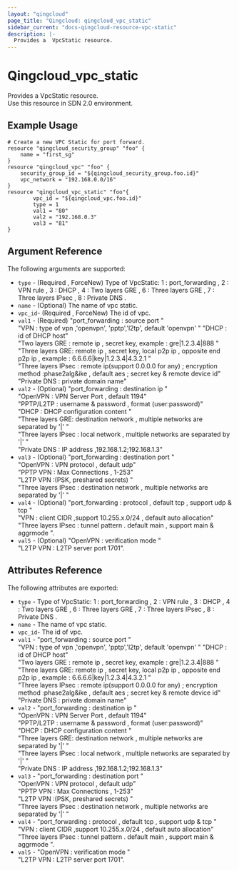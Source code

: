```yaml
---
layout: "qingcloud"
page_title: "Qingcloud: qingcloud_vpc_static"
sidebar_current: "docs-qingcloud-resource-vpc-static"
description: |-
  Provides a  VpcStatic resource.
---
```


# Qingcloud\_vpc\_static

Provides a  VpcStatic resource.  
Use this resource in SDN 2.0 environment.

## Example Usage

```
# Create a new VPC Static for port forward.
resource "qingcloud_security_group" "foo" {
    name = "first_sg"
}
resource "qingcloud_vpc" "foo" {
	security_group_id = "${qingcloud_security_group.foo.id}"
	vpc_network = "192.168.0.0/16"
}
resource "qingcloud_vpc_static" "foo"{
        vpc_id = "${qingcloud_vpc.foo.id}"
        type = 1
        val1 = "80"
        val2 = "192.168.0.3"
        val3 = "81"
}
```

## Argument Reference

The following arguments are supported:

* `type` - (Required , ForceNew) Type of VpcStatic:  1 : port_forwarding , 2 : VPN rule , 3 : DHCP , 4 :  Two layers GRE , 6 :  Three layers GRE , 7 :  Three layers IPsec , 8 :  Private DNS .
* `name` - (Optional) The name of vpc static.
* `vpc_id`- (Required , ForceNew) The id of vpc.
* `val1` - (Required) "port_forwarding : source port "  
                "VPN : type of vpn ,'openvpn', 'pptp','l2tp', default 'openvpn' "
                "DHCP : id of DHCP host"   
                "Two layers GRE : remote ip , secret key, example : gre|1.2.3.4|888	"   
                "Three layers GRE: remote ip , secret key, local p2p ip , opposite end p2p ip , example : 6.6.6.6|key|1.2.3.4|4.3.2.1 "   
                "Three layers IPsec : remote ip(support 0.0.0.0 for any) ; encryption method :phase2alg&ike , default aes ; secret key & remote device id"   
                "Private DNS : private domain name"
* `val2` - (Optional) "port_forwarding : destination ip "   
                      	"OpenVPN : VPN Server Port , default 1194"   
                      	"PPTP/L2TP : username & password , format (user:password)"   
          				"DHCP : DHCP  configuration content "   
          				"Three layers GRE: destination network , multiple networks are separated by '|' "   
                      	"Three layers IPsec : local network , multiple networks are separated by '|' "   
                      	"Private DNS : IP address ,192.168.1.2;192.168.1.3"
* `val3` - (Optional) "port_forwarding : destination port "   
           	"OpenVPN : VPN protocol , default udp"   
           	"PPTP VPN : Max Connections , 1-253"   
           	"L2TP VPN :(PSK, preshared secrets) "   
           	"Three layers IPsec : destination network , multiple networks are separated by '|' "                                                     
* `val4` - (Optional) "port_forwarding : protocol , default tcp , support udp & tcp "   
                      	"VPN : client CIDR ,support 10.255.x.0/24 , default auto allocation"   
                      	"Three layers IPsec : tunnel pattern . default main , support main & aggrmode ".
* `val5` - (Optional) "OpenVPN :  verification mode "   
                      	"L2TP VPN : L2TP server port 1701".
## Attributes Reference

The following attributes are exported:

* `type` - Type of VpcStatic:  1 : port_forwarding , 2 : VPN rule , 3 : DHCP , 4 :  Two layers GRE , 6 :  Three layers GRE , 7 :  Three layers IPsec , 8 :  Private DNS .
* `name` - The name of vpc static.
* `vpc_id`- The id of vpc.
* `val1` - "port_forwarding : source port "  
                "VPN : type of vpn ,'openvpn', 'pptp','l2tp', default 'openvpn' "
                "DHCP : id of DHCP host"   
                "Two layers GRE : remote ip , secret key, example : gre|1.2.3.4|888	"   
                "Three layers GRE: remote ip , secret key, local p2p ip , opposite end p2p ip , example : 6.6.6.6|key|1.2.3.4|4.3.2.1 "   
                "Three layers IPsec : remote ip(support 0.0.0.0 for any) ; encryption method :phase2alg&ike , default aes ; secret key & remote device id"   
                "Private DNS : private domain name"
* `val2` - "port_forwarding : destination ip "   
                      	"OpenVPN : VPN Server Port , default 1194"   
                      	"PPTP/L2TP : username & password , format (user:password)"   
          				"DHCP : DHCP  configuration content "   
          				"Three layers GRE: destination network , multiple networks are separated by '|' "   
                      	"Three layers IPsec : local network , multiple networks are separated by '|' "   
                      	"Private DNS : IP address ,192.168.1.2;192.168.1.3"
* `val3` - "port_forwarding : destination port "   
           	"OpenVPN : VPN protocol , default udp"   
           	"PPTP VPN : Max Connections , 1-253"   
           	"L2TP VPN :(PSK, preshared secrets) "   
           	"Three layers IPsec : destination network , multiple networks are separated by '|' "                                                     
* `val4` - "port_forwarding : protocol , default tcp , support udp & tcp "   
                      	"VPN : client CIDR ,support 10.255.x.0/24 , default auto allocation"   
                      	"Three layers IPsec : tunnel pattern . default main , support main & aggrmode ".
* `val5` - "OpenVPN :  verification mode "   
                      	"L2TP VPN : L2TP server port 1701".
